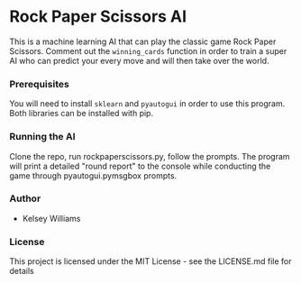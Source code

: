 # Rock Paper Scissors AI
This is a machine learning AI that can play the classic game Rock Paper Scissors. Comment out the `winning_cards` function in order to train a super AI who can predict your every move and will then take over the world.

### Prerequisites
You will need to install `sklearn` and `pyautogui` in order to use this program.  Both libraries can be installed with pip.

### Running the AI
Clone the repo, run rockpaperscissors.py, follow the prompts.  The program will print a detailed "round report" to the console while conducting the game through pyautogui.pymsgbox prompts.

### Author
- Kelsey Williams

### License
This project is licensed under the MIT License - see the LICENSE.md file for details
